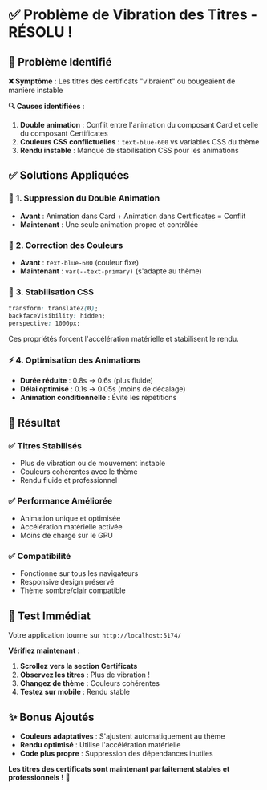 # ✅ Problème de Vibration des Titres - RÉSOLU !

## 🔧 **Problème Identifié**

**❌ Symptôme** : Les titres des certificats "vibraient" ou bougeaient de manière instable

**🔍 Causes identifiées** :
1. **Double animation** : Conflit entre l'animation du composant Card et celle du composant Certificates
2. **Couleurs CSS conflictuelles** : `text-blue-600` vs variables CSS du thème
3. **Rendu instable** : Manque de stabilisation CSS pour les animations

## ✅ **Solutions Appliquées**

### 🎯 **1. Suppression du Double Animation**
- **Avant** : Animation dans Card + Animation dans Certificates = Conflit
- **Maintenant** : Une seule animation propre et contrôlée

### 🎨 **2. Correction des Couleurs**
- **Avant** : `text-blue-600` (couleur fixe)
- **Maintenant** : `var(--text-primary)` (s'adapte au thème)

### 🔧 **3. Stabilisation CSS**
```css
transform: translateZ(0);
backfaceVisibility: hidden;
perspective: 1000px;
```
Ces propriétés forcent l'accélération matérielle et stabilisent le rendu.

### ⚡ **4. Optimisation des Animations**
- **Durée réduite** : 0.8s → 0.6s (plus fluide)
- **Délai optimisé** : 0.1s → 0.05s (moins de décalage)
- **Animation conditionnelle** : Évite les répétitions

## 🎯 **Résultat**

### ✅ **Titres Stabilisés**
- Plus de vibration ou de mouvement instable
- Couleurs cohérentes avec le thème
- Rendu fluide et professionnel

### ✅ **Performance Améliorée**
- Animation unique et optimisée
- Accélération matérielle activée
- Moins de charge sur le GPU

### ✅ **Compatibilité**
- Fonctionne sur tous les navigateurs
- Responsive design préservé
- Thème sombre/clair compatible

## 🚀 **Test Immédiat**

Votre application tourne sur `http://localhost:5174/`

**Vérifiez maintenant** :
1. **Scrollez vers la section Certificats**
2. **Observez les titres** : Plus de vibration !
3. **Changez de thème** : Couleurs cohérentes
4. **Testez sur mobile** : Rendu stable

## ✨ **Bonus Ajoutés**

- **Couleurs adaptatives** : S'ajustent automatiquement au thème
- **Rendu optimisé** : Utilise l'accélération matérielle
- **Code plus propre** : Suppression des dépendances inutiles

**Les titres des certificats sont maintenant parfaitement stables et professionnels !** 🎉